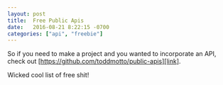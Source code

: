 ```yaml
---
layout: post
title:  Free Public Apis
date:   2016-08-21 8:22:15 -0700
categories: ["api", "freebie"]
---
```


So if you need to make a project and you wanted to incorporate an API, check out [https://github.com/toddmotto/public-apis][link].

[link]: https://github.com/toddmotto/public-apis

Wicked cool list of free shit!
